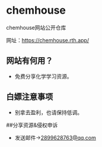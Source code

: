 # chemhouse

chemhouse网站公开仓库

网址：https://chemhouse.rth.app/

## 网站有何用？

- 免费分享化学学习资源。

## 白嫖注意事项

- 别拿去盈利，也请保持低调。

##分享资源&侵权申诉

- 发送邮件→2899628763@qq.com
